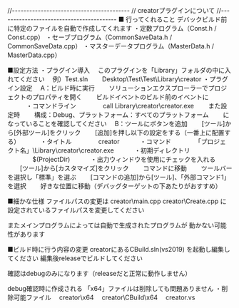 //-----------------------------------------
// creatorプラグインについて
//-----------------------------------------
■ 行ってくれること
デバックビルド前に特定のファイルを自動で作成してくれます
・定数プログラム（Const.h / Const.cpp）
・セーブプログラム（CommonSaveData.h / CommonSaveData.cpp）
・マスターデータプログラム（MasterData.h / MasterData.cpp）

■設定方法
・プラグイン導入
　このプラグインを「Library」フォルダの中に入れてください
　例）Test.sln
　　Desktop\Test\Test\Library\creator
・プラグイン設定
　A：ビルド時に実行
　　ソリューションエクスプローラーでプロジェクトのプロパティを開く
　　ビルドイベントのビルド前のイベントに
　　　・コマンドライン
　　　　call Library\creator\creator.exe
　　また設定時
　　構成：Debug、プラットフォーム：すべてのプラットフォーム
　　になっていることを確認してください
　B：ツールにボタンを追加
　　[ツール]から[外部ツール]をクリック
　　[追加]を押し以下の設定をする（一番上に配置する）
　　　・タイトル
　　　　creator
　　　・コマンド
　　　　「プロジェクト名」\Library\creator\creator.exe
　　　・初期ディレクトリ
　　　　$(ProjectDir)
　　　・出力ウィンドウを使用にチェックを入れる
　　[ツール]から[カスタマイズ]をクリック
　　コマンドに移動
　　ツールバーを選択し「標準」を選ぶ
　　[コマンドの追加]から[ツール]、「外部コマンド1」を選択
　　好きな位置に移動（デバッグターゲットの下あたりがおすすめ）

■細かな仕様
ファイルパスの変更は
creator\main.cpp
creator\Create.cpp
に設定されているファイルパスを変更してください

またメインプログラムによっては自動で生成されたプログラムが
動かない可能性があります

■ビルド時に行う内容の変更
creatorにあるCBuild.sln(vs2019)
を起動し編集してください
編集後releaseでビルドしてください

確認はdebugのみになります（releaseだと正常に動作しません）

debug確認時に作成される
「x64」ファイルは削除しても問題ありません
・削除可能ファイル
　creator\x64
　creator\CBuild\x64
　creator\.vs